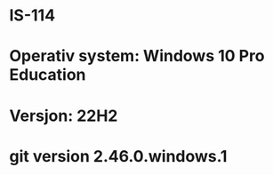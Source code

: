 # IS-114
# 
# Operativ system: Windows 10 Pro Education
# Versjon: 22H2

# git version 2.46.0.windows.1
